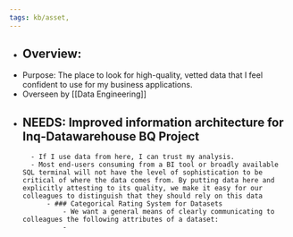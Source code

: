 ```yaml
---
tags: kb/asset, 
---
```


- ## Overview:
- Purpose: The place to look for high-quality, vetted data that I feel confident to use for my business applications.
- Overseen by [[Data Engineering]]
- NEEDS: Improved information architecture for Inq-Datawarehouse BQ Project
	-
		- If I use data from here, I can trust my analysis.
		- Most end-users consuming from a BI tool or broadly available SQL terminal will not have the level of sophistication to be critical of where the data comes from. By putting data here and explicitly attesting to its quality, we make it easy for our colleagues to distinguish that they should rely on this data
			- ### Categorical Rating System for Datasets
				- We want a general means of clearly communicating to colleagues the following attributes of a dataset:
				-